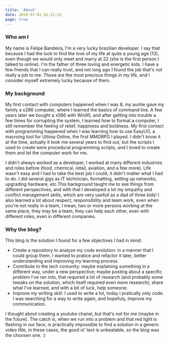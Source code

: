 ```yaml
---
title: 'About'
date: 2019-07-01 01:21:23
page: true
---
```


### Who am I

My name is Felipe Bandeira, I'm a very lucky brazilian developer. I say that because I had the luck to find the love of my life at quite a young age (13), even though we would only meet and marry at 22 (she is the first person I talked to online). I'm the father of three loving and energetic kids. I have a few friends that I can really trust, and not long ago I found the job that's not really a job to me. Those are the most precious things in my life, and I consider myself extremely lucky because of them.

### My background

My first contact with computers happened  when I was 8, my auntie gave my family a x286 computer, where I learned the basics of command line. A few years later we bought a x586 with Win95, and after getting into trouble a few times for corrupting the system, I learned how to format a computer, I still remember the feeling of relief, happiness and boldness. My first contact with programming happened when I was learning how to use EasyUO, a macroing tool for Ultima Online, the first MMORPG I played. I didn't know it at the time, actually it took me several years to find out, but the scripts I used to create were procedural programming scripts, and I loved to create them and let the computer work for me.

I didn't always worked as a developer, I worked at many different industries and roles before (food, chemical, retail, aviation, and a few more). Life wasn't easy and I had to take the best job I could, it didn't matter what I had to do. I did several gigs as IT technician, formatting, setting up networks, upgrading hardware, etc.This background taught me to see things from different perspectives, and with that I developed a lot my empathy and conflict management skills, which are very usefull as a dad of three kids! I also learned a lot about respect, responsibility and team work, even when you're not really in a team, I mean, two or more persons working at the same place, they may be a team, they can help each other, even with different roles, even in different companies.

### Why the blog?

This blog is the solution I found for a few objectives I had in mind:

- Create a repository to analyze my code evolution: in a manner that I could group them, I wanted to pratice and refactor it later, better understanding and improving my learning process.
- Contribute to the tech comunity: maybe explaining something in a different way, under a new perspective; maybe posting about a specific problem I've ran into, that required a lot of research (and probably some tweaks on the solution, which itself required even more research); share what I've learned, and with a bit of luck, help someone.
- Improve my writing skill: I used to write a lot, today i pratically only code. I was searching for a way to write again, and hopefuly, improve my communication.

I thought about creating a youtube chanel, but that's not for me (maybe in the future). The catch is, when we run into a problem and that red light is flashing in our face, is practically impossible to find a solution in a generic video title, in these cases, the good ol' text is unbeatable, so the blog was the choosen one. :)